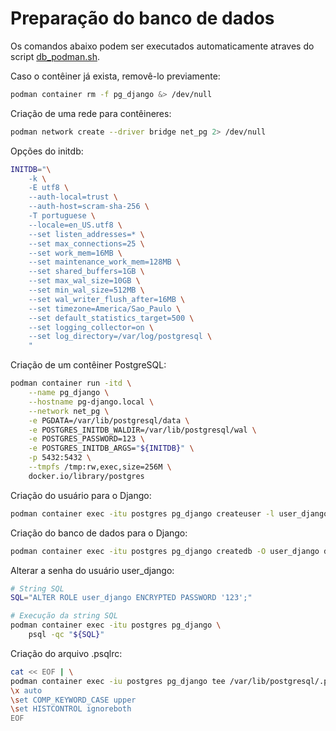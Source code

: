 # Preparação do banco de dados

Os comandos abaixo podem ser executados automaticamente atraves do script
[db_podman.sh](scripts/db_podman.sh).


Caso o contêiner já exista, removê-lo previamente:
```bash
podman container rm -f pg_django &> /dev/null
```

Criação de uma rede para contêineres:
```bash
podman network create --driver bridge net_pg 2> /dev/null
```

Opções do initdb:
```bash
INITDB="\
    -k \
    -E utf8 \
    --auth-local=trust \
    --auth-host=scram-sha-256 \
    -T portuguese \
    --locale=en_US.utf8 \
    --set listen_addresses=* \
    --set max_connections=25 \
    --set work_mem=16MB \
    --set maintenance_work_mem=128MB \
    --set shared_buffers=1GB \
    --set max_wal_size=10GB \
    --set min_wal_size=512MB \
    --set wal_writer_flush_after=16MB \
    --set timezone=America/Sao_Paulo \
    --set default_statistics_target=500 \
    --set logging_collector=on \
    --set log_directory=/var/log/postgresql \
    "
```    

Criação de um contêiner PostgreSQL:
```bash
podman container run -itd \
    --name pg_django \
    --hostname pg-django.local \
    --network net_pg \
    -e PGDATA=/var/lib/postgresql/data \
    -e POSTGRES_INITDB_WALDIR=/var/lib/postgresql/wal \
    -e POSTGRES_PASSWORD=123 \
    -e POSTGRES_INITDB_ARGS="${INITDB}" \
    -p 5432:5432 \
    --tmpfs /tmp:rw,exec,size=256M \
    docker.io/library/postgres
```    



Criação do usuário para o Django:
```bash
podman container exec -itu postgres pg_django createuser -l user_django
```

Criação do banco de dados para o Django:
```bash
podman container exec -itu postgres pg_django createdb -O user_django db_django
```

Alterar a senha do usuário user_django:
```bash
# String SQL
SQL="ALTER ROLE user_django ENCRYPTED PASSWORD '123';"

# Execução da string SQL
podman container exec -itu postgres pg_django \
    psql -qc "${SQL}"
```    

Criação do arquivo .psqlrc:
```bash
cat << EOF | \
podman container exec -iu postgres pg_django tee /var/lib/postgresql/.psqlrc
\x auto
\set COMP_KEYWORD_CASE upper
\set HISTCONTROL ignoreboth
EOF
```
